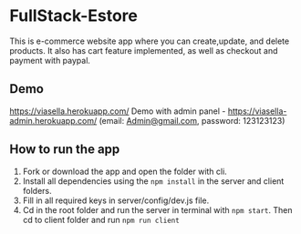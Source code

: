# FullStack-Estore
This is e-commerce website app where you can create,update, and delete products. It also has cart feature implemented, as well as checkout and payment with paypal.
## Demo
https://viasella.herokuapp.com/
Demo with admin panel - https://viasella-admin.herokuapp.com/ (email: Admin@gmail.com, password: 123123123)
## How to run the app
1. Fork or download the app and open the folder with cli.
2. Install all dependencies using the `npm install` in the server and client folders.
3. Fill in all required keys in server/config/dev.js file.
3. Cd in the root folder and  run the server in terminal with `npm start`. Then cd to client folder and run `npm run client`
